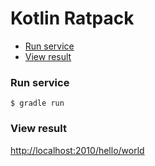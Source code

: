 # Kotlin Ratpack
- [Run service](#run-service)
- [View result](#view-result)

### Run service
    $ gradle run

### View result
[http://localhost:2010/hello/world](http://localhost:2010/hello/world)    
